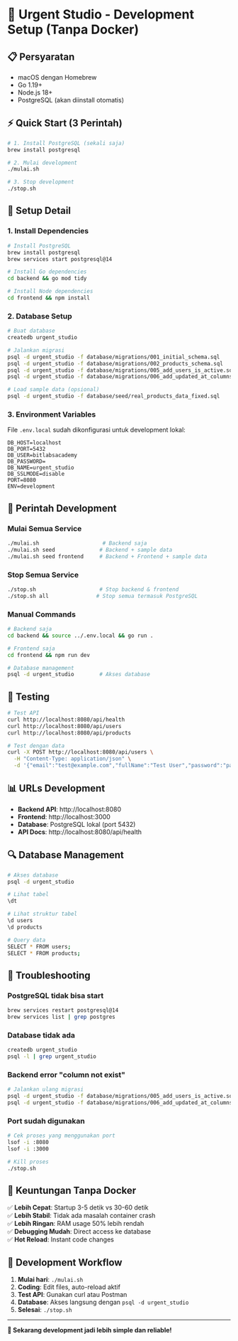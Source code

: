 # 🚀 Urgent Studio - Development Setup (Tanpa Docker)

## 📋 **Persyaratan**

- macOS dengan Homebrew
- Go 1.19+
- Node.js 18+
- PostgreSQL (akan diinstall otomatis)

## ⚡ **Quick Start (3 Perintah)**

```bash
# 1. Install PostgreSQL (sekali saja)
brew install postgresql

# 2. Mulai development
./mulai.sh

# 3. Stop development
./stop.sh
```

## 🔧 **Setup Detail**

### **1. Install Dependencies**
```bash
# Install PostgreSQL
brew install postgresql
brew services start postgresql@14

# Install Go dependencies
cd backend && go mod tidy

# Install Node dependencies
cd frontend && npm install
```

### **2. Database Setup**
```bash
# Buat database
createdb urgent_studio

# Jalankan migrasi
psql -d urgent_studio -f database/migrations/001_initial_schema.sql
psql -d urgent_studio -f database/migrations/002_products_schema.sql
psql -d urgent_studio -f database/migrations/005_add_users_is_active.sql
psql -d urgent_studio -f database/migrations/006_add_updated_at_columns.sql

# Load sample data (opsional)
psql -d urgent_studio -f database/seed/real_products_data_fixed.sql
```

### **3. Environment Variables**
File `.env.local` sudah dikonfigurasi untuk development lokal:
```env
DB_HOST=localhost
DB_PORT=5432
DB_USER=bitlabsacademy
DB_PASSWORD=
DB_NAME=urgent_studio
DB_SSLMODE=disable
PORT=8080
ENV=development
```

## 🎯 **Perintah Development**

### **Mulai Semua Service**
```bash
./mulai.sh                    # Backend saja
./mulai.sh seed              # Backend + sample data
./mulai.sh seed frontend     # Backend + Frontend + sample data
```

### **Stop Semua Service**
```bash
./stop.sh                    # Stop backend & frontend
./stop.sh all               # Stop semua termasuk PostgreSQL
```

### **Manual Commands**
```bash
# Backend saja
cd backend && source ../.env.local && go run .

# Frontend saja
cd frontend && npm run dev

# Database management
psql -d urgent_studio        # Akses database
```

## 🧪 **Testing**

```bash
# Test API
curl http://localhost:8080/api/health
curl http://localhost:8080/api/users
curl http://localhost:8080/api/products

# Test dengan data
curl -X POST http://localhost:8080/api/users \
  -H "Content-Type: application/json" \
  -d '{"email":"test@example.com","fullName":"Test User","password":"password123"}'
```

## 📊 **URLs Development**

- **Backend API**: http://localhost:8080
- **Frontend**: http://localhost:3000
- **Database**: PostgreSQL lokal (port 5432)
- **API Docs**: http://localhost:8080/api/health

## 🔍 **Database Management**

```bash
# Akses database
psql -d urgent_studio

# Lihat tabel
\dt

# Lihat struktur tabel
\d users
\d products

# Query data
SELECT * FROM users;
SELECT * FROM products;
```

## 🚨 **Troubleshooting**

### **PostgreSQL tidak bisa start**
```bash
brew services restart postgresql@14
brew services list | grep postgres
```

### **Database tidak ada**
```bash
createdb urgent_studio
psql -l | grep urgent_studio
```

### **Backend error "column not exist"**
```bash
# Jalankan ulang migrasi
psql -d urgent_studio -f database/migrations/005_add_users_is_active.sql
psql -d urgent_studio -f database/migrations/006_add_updated_at_columns.sql
```

### **Port sudah digunakan**
```bash
# Cek proses yang menggunakan port
lsof -i :8080
lsof -i :3000

# Kill proses
./stop.sh
```

## 🎉 **Keuntungan Tanpa Docker**

✅ **Lebih Cepat**: Startup 3-5 detik vs 30-60 detik  
✅ **Lebih Stabil**: Tidak ada masalah container crash  
✅ **Lebih Ringan**: RAM usage 50% lebih rendah  
✅ **Debugging Mudah**: Direct access ke database  
✅ **Hot Reload**: Instant code changes  

## 📝 **Development Workflow**

1. **Mulai hari**: `./mulai.sh`
2. **Coding**: Edit files, auto-reload aktif
3. **Test API**: Gunakan curl atau Postman
4. **Database**: Akses langsung dengan `psql -d urgent_studio`
5. **Selesai**: `./stop.sh`

---

**🎯 Sekarang development jadi lebih simple dan reliable!**